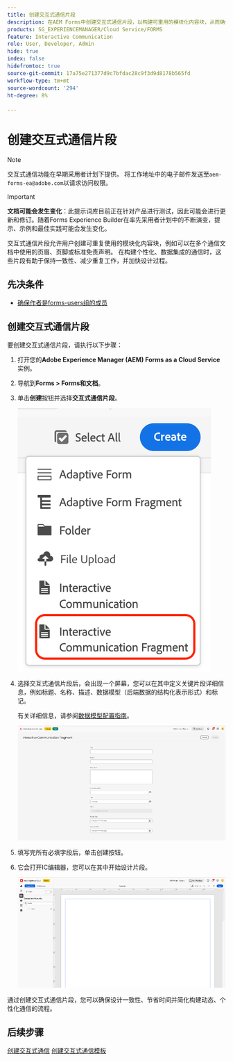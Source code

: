 ```yaml
---
title: 创建交互式通信片段
description: 在AEM Forms中创建交互式通信片段，以构建可重用的模块化内容块，从而确保一致性、节省时间并支持数据驱动的个性化通信。
products: SG_EXPERIENCEMANAGER/Cloud Service/FORMS
feature: Interactive Communication
role: User, Developer, Admin
hide: true
index: false
hidefromtoc: true
source-git-commit: 17a75e271377d9c7bfdac28c9f3d9d8178b565fd
workflow-type: tm+mt
source-wordcount: '294'
ht-degree: 8%

---
```


# 创建交互式通信片段

>[!NOTE]
>
> 交互式通信功能在早期采用者计划下提供。 将工作地址中的电子邮件发送至`aem-forms-ea@adobe.com`以请求访问权限。

>[!IMPORTANT]
>
> **文档可能会发生变化**：此提示词库目前正在针对产品进行测试，因此可能会进行更新和修订。随着Forms Experience Builder在率先采用者计划中的不断演变，提示、示例和最佳实践可能会发生变化。

交互式通信片段允许用户创建可重复使用的模块化内容块，例如可以在多个通信文档中使用的页眉、页脚或标准免责声明。 在构建个性化、数据集成的通信时，这些片段有助于保持一致性、减少重复工作，并加快设计过程。

## 先决条件

* [确保作者是forms-users组的成员](/help/forms/setup-forms-cloud-service.md#configure-users)

## 创建交互式通信片段

要创建交互式通信片段，请执行以下步骤：

1. 打开您的&#x200B;**Adobe Experience Manager (AEM) Forms as a Cloud Service**&#x200B;实例。
1. 导航到&#x200B;**Forms > Forms和文档**。
1. 单击&#x200B;**创建**&#x200B;按钮并选择&#x200B;**交互式通信片段**。

   ![查找IC文档](/help/forms/interactive-communication/assets/fragment.png)

1. 选择交互式通信片段后，会出现一个屏幕，您可以在其中定义关键片段详细信息，例如标题、名称、描述、数据模型（后端数据的结构化表示形式）和标记。

   有关详细信息，请参阅[数据模型配置指南](https://experienceleague.adobe.com/zh-hans/docs/experience-manager-cloud-service/content/forms/integrate/use-form-data-model/create-form-data-models)。

   ![查找IC文档](/help/forms/interactive-communication/assets/createfrgmnt.png)

1. 填写完所有必填字段后，单击创建按钮。
1. 它会打开IC编辑器，您可以在其中开始设计片段。

   ![查找IC文档](/help/forms/interactive-communication/assets/frgmntui.png)

通过创建交互式通信片段，您可以确保设计一致性、节省时间并简化构建动态、个性化通信的流程。

## 后续步骤

[创建交互式通信](/help/forms/interactive-communication/create-interactive-communication.md)
[创建交互式通信模板](/help/forms/interactive-communication/create-interactive-communication-template.md)
